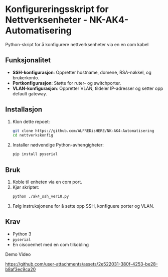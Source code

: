 
# Konfigureringsskript for Nettverksenheter - NK-AK4-Automatisering

Python-skript for å konfigurere nettverksenheter via en en com kabel

## Funksjonalitet
- **SSH-konfigurasjon**: Oppretter hostname, domene, RSA-nøkkel, og brukerkonto.
- **Portkonfigurasjon**: Støtte for ruter- og switchporter.
- **VLAN-konfigurasjon**: Oppretter VLAN, tildeler IP-adresser og setter opp default gateway.

## Installasjon
1. Klon dette repoet:
   ```bash
   git clone https://github.com/ALFREDisHERE/NK-AK4-Automatisering
   cd nettverkskonfig
   ```
2. Installer nødvendige Python-avhengigheter:
   ```bash
   pip install pyserial
   ```

## Bruk
1. Koble til enheten via en com port.
2. Kjør skriptet:
   ```bash
   python ./ak4_ssh_ver10.py
   ```
3. Følg instruksjonene for å sette opp SSH, konfiguere porter og VLAN.

## Krav
- Python 3
- `pyserial`
- En ciscoenhet med en com tilkobling

Demo Video

https://github.com/user-attachments/assets/2e522031-380f-4253-be28-b8af3ec9ca20

